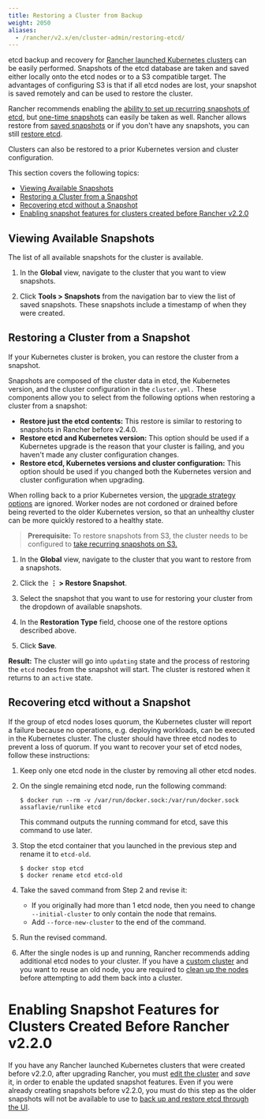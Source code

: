 ```yaml
---
title: Restoring a Cluster from Backup 
weight: 2050
aliases:
  - /rancher/v2.x/en/cluster-admin/restoring-etcd/
---
```


etcd backup and recovery for [Rancher launched Kubernetes clusters]({{<baseurl>}}/rancher/v2.5/en/cluster-provisioning/rke-clusters/) can be easily performed. Snapshots of the etcd database are taken and saved either locally onto the etcd nodes or to a S3 compatible target. The advantages of configuring S3 is that if all etcd nodes are lost, your snapshot is saved remotely and can be used to restore the cluster.

Rancher recommends enabling the [ability to set up recurring snapshots of etcd]({{<baseurl>}}/rancher/v2.5/en/cluster-admin/backing-up-etcd/#configuring-recurring-snapshots), but [one-time snapshots]({{<baseurl>}}/rancher/v2.5/en/cluster-admin/backing-up-etcd/#one-time-snapshots) can easily be taken as well. Rancher allows restore from [saved snapshots](#restoring-a-cluster-from-a-snapshot) or if you don't have any snapshots, you can still [restore etcd](#recovering-etcd-without-a-snapshot).

Clusters can also be restored to a prior Kubernetes version and cluster configuration.

This section covers the following topics:

- [Viewing Available Snapshots](#viewing-available-snapshots)
- [Restoring a Cluster from a Snapshot](#restoring-a-cluster-from-a-snapshot)
- [Recovering etcd without a Snapshot](#recovering-etcd-without-a-snapshot)
- [Enabling snapshot features for clusters created before Rancher v2.2.0](#enabling-snapshot-features-for-clusters-created-before-rancher-v2-2-0)

## Viewing Available Snapshots

The list of all available snapshots for the cluster is available.

1. In the **Global** view, navigate to the cluster that you want to view snapshots.

2. Click **Tools > Snapshots** from the navigation bar to view the list of saved snapshots. These snapshots include a timestamp of when they were created.

## Restoring a Cluster from a Snapshot

If your Kubernetes cluster is broken, you can restore the cluster from a snapshot.

Snapshots are composed of the cluster data in etcd, the Kubernetes version, and the cluster configuration in the `cluster.yml.` These components allow you to select from the following options when restoring a cluster from a snapshot:

- **Restore just the etcd contents:** This restore is similar to restoring to snapshots in Rancher before v2.4.0.
- **Restore etcd and Kubernetes version:** This option should be used if a Kubernetes upgrade is the reason that your cluster is failing, and you haven't made any cluster configuration changes.
- **Restore etcd, Kubernetes versions and cluster configuration:** This option should be used if you changed both the Kubernetes version and cluster configuration when upgrading.

When rolling back to a prior Kubernetes version, the [upgrade strategy options]({{<baseurl>}}/rancher/v2.5/en/cluster-admin/upgrading-kubernetes/#configuring-the-upgrade-strategy) are ignored. Worker nodes are not cordoned or drained before being reverted to the older Kubernetes version, so that an unhealthy cluster can be more quickly restored to a healthy state.

> **Prerequisite:** To restore snapshots from S3, the cluster needs to be configured to [take recurring snapshots on S3.]({{<baseurl>}}/rancher/v2.5/en/cluster-admin/backing-up-etcd/#configuring-recurring-snapshots)

1. In the **Global** view, navigate to the cluster that you want to restore from a snapshots.

2. Click the **&#8942; > Restore Snapshot**.

3. Select the snapshot that you want to use for restoring your cluster from the dropdown of available snapshots.

4. In the **Restoration Type** field, choose one of the restore options described above.

5. Click **Save**.

**Result:** The cluster will go into `updating` state and the process of restoring the `etcd` nodes from the snapshot will start. The cluster is restored when it returns to an `active` state.

## Recovering etcd without a Snapshot

If the group of etcd nodes loses quorum, the Kubernetes cluster will report a failure because no operations, e.g. deploying workloads, can be executed in the Kubernetes cluster. The cluster should have three etcd nodes to prevent a loss of quorum. If you want to recover your set of etcd nodes, follow these instructions:

1. Keep only one etcd node in the cluster by removing all other etcd nodes.

2. On the single remaining etcd node, run the following command:

    ```
    $ docker run --rm -v /var/run/docker.sock:/var/run/docker.sock assaflavie/runlike etcd
    ```

    This command outputs the running command for etcd, save this command to use later.

3. Stop the etcd container that you launched in the previous step and rename it to `etcd-old`.

    ```
    $ docker stop etcd
    $ docker rename etcd etcd-old
    ```

4. Take the saved command from Step 2 and revise it:

    - If you originally had more than 1 etcd node, then you need to change `--initial-cluster` to only contain the node that remains.
    - Add `--force-new-cluster` to the end of the command.

5. Run the revised command.

6. After the single nodes is up and running, Rancher recommends adding additional etcd nodes to your cluster. If you have a [custom cluster]({{<baseurl>}}/rancher/v2.5/en/cluster-provisioning/rke-clusters/custom-nodes) and you want to reuse an old node, you are required to [clean up the nodes]({{<baseurl>}}/rancher/v2.5/en/faq/cleaning-cluster-nodes/) before attempting to add them back into a cluster.  

# Enabling Snapshot Features for Clusters Created Before Rancher v2.2.0

If you have any Rancher launched Kubernetes clusters that were created before v2.2.0, after upgrading Rancher, you must [edit the cluster]({{<baseurl>}}/rancher/v2.5/en/cluster-admin/editing-clusters/) and _save_ it, in order to enable the updated snapshot features. Even if you were already creating snapshots before v2.2.0, you must do this step as the older snapshots will not be available to use to [back up and restore etcd through the UI]({{<baseurl>}}/rancher/v2.5/en/cluster-admin/restoring-etcd/).
